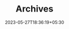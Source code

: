 ---
title: Archives
date: 2023-05-27T18:36:19+05:30
draft: false
layout: "archives"
url: "/archives/"
summary: archives
---